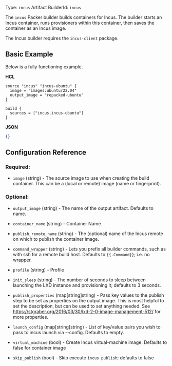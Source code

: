 Type: `incus`
Artifact BuilderId: `incus`

The `incus` Packer builder builds containers for Incus. The builder starts an Incus
container, runs provisioners within this container, then saves the container as
an Incus image.

The Incus builder requires the `incus-client` package.

## Basic Example

Below is a fully functioning example.

**HCL**

```hcl
source "incus" "incus-ubuntu" {
  image = "images:ubuntu/22.04"
  output_image = "repacked-ubuntu"
}

build {
  sources = ["incus.incus-ubuntu"]
}
```

**JSON**

```json
{}
```

## Configuration Reference

### Required:

<!-- Code generated from the comments of the Config struct in builder/incus/config.go; DO NOT EDIT MANUALLY -->

- `image` (string) - The source image to use when creating the build
  container. This can be a (local or remote) image (name or fingerprint).

<!-- End of code generated from the comments of the Config struct in builder/incus/config.go; -->


### Optional:

<!-- Code generated from the comments of the Config struct in builder/incus/config.go; DO NOT EDIT MANUALLY -->

- `output_image` (string) - The name of the output artifact. Defaults to name.

- `container_name` (string) - Container Name

- `publish_remote_name` (string) - The (optional) name of the Incus remote on which to publish the
  container image.

- `command_wrapper` (string) - Lets you prefix all builder commands, such as with ssh for a
  remote build host. Defaults to `{{.Command}}`; i.e. no wrapper.

- `profile` (string) - Profile

- `init_sleep` (string) - The number of seconds to sleep between launching
  the LXD instance and provisioning it; defaults to 3 seconds.

- `publish_properties` (map[string]string) - Pass key values to the publish step to be set as properties on
  the output image. This is most helpful to set the description, but can be
  used to set anything needed. See https://stgraber.org/2016/03/30/lxd-2-0-image-management-512/
  for more properties.

- `launch_config` (map[string]string) - List of key/value pairs you wish to
  pass to incus launch via --config. Defaults to empty.

- `virtual_machine` (bool) - Create Incus virtual-machine image. Defaults to false for container image

- `skip_publish` (bool) - Skip execute `incus publish`; defaults to false

<!-- End of code generated from the comments of the Config struct in builder/incus/config.go; -->
